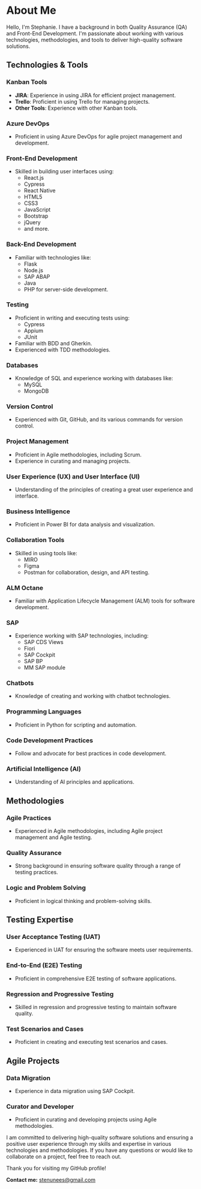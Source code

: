# About Me

Hello, I'm Stephanie. I have a background in both Quality Assurance (QA) and Front-End Development. I'm passionate about working with various technologies, methodologies, and tools to deliver high-quality software solutions.

## Technologies & Tools

### Kanban Tools
- **JIRA**: Experience in using JIRA for efficient project management.
- **Trello**: Proficient in using Trello for managing projects.
- **Other Tools**: Experience with other Kanban tools.

### Azure DevOps
- Proficient in using Azure DevOps for agile project management and development.

### Front-End Development
- Skilled in building user interfaces using:
  - React.js
  - Cypress
  - React Native
  - HTML5
  - CSS3
  - JavaScript
  - Bootstrap
  - jQuery
  - and more.

### Back-End Development
- Familiar with technologies like:
  - Flask
  - Node.js
  - SAP ABAP
  - Java
  - PHP
  for server-side development.

### Testing
- Proficient in writing and executing tests using:
  - Cypress
  - Appium
  - JUnit
- Familiar with BDD and Gherkin.
- Experienced with TDD methodologies.

### Databases
- Knowledge of SQL and experience working with databases like:
  - MySQL
  - MongoDB

### Version Control
- Experienced with Git, GitHub, and its various commands for version control.

### Project Management
- Proficient in Agile methodologies, including Scrum.
- Experience in curating and managing projects.

### User Experience (UX) and User Interface (UI)
- Understanding of the principles of creating a great user experience and interface.

### Business Intelligence
- Proficient in Power BI for data analysis and visualization.

### Collaboration Tools
- Skilled in using tools like:
  - MIRO
  - Figma
  - Postman
  for collaboration, design, and API testing.

### ALM Octane
- Familiar with Application Lifecycle Management (ALM) tools for software development.

### SAP
- Experience working with SAP technologies, including:
  - SAP CDS Views
  - Fiori
  - SAP Cockpit
  - SAP BP
  - MM SAP module

### Chatbots
- Knowledge of creating and working with chatbot technologies.

### Programming Languages
- Proficient in Python for scripting and automation.

### Code Development Practices
- Follow and advocate for best practices in code development.

### Artificial Intelligence (AI)
- Understanding of AI principles and applications.

## Methodologies

### Agile Practices
- Experienced in Agile methodologies, including Agile project management and Agile testing.

### Quality Assurance
- Strong background in ensuring software quality through a range of testing practices.

### Logic and Problem Solving
- Proficient in logical thinking and problem-solving skills.

## Testing Expertise

### User Acceptance Testing (UAT)
- Experienced in UAT for ensuring the software meets user requirements.

### End-to-End (E2E) Testing
- Proficient in comprehensive E2E testing of software applications.

### Regression and Progressive Testing
- Skilled in regression and progressive testing to maintain software quality.

### Test Scenarios and Cases
- Proficient in creating and executing test scenarios and cases.

## Agile Projects

### Data Migration
- Experience in data migration using SAP Cockpit.

### Curator and Developer
- Proficient in curating and developing projects using Agile methodologies.

I am committed to delivering high-quality software solutions and ensuring a positive user experience through my skills and expertise in various technologies and methodologies. If you have any questions or would like to collaborate on a project, feel free to reach out.

Thank you for visiting my GitHub profile!

**Contact me:** [stenunees@gmail.com](mailto:stenunees@gmail.com)
